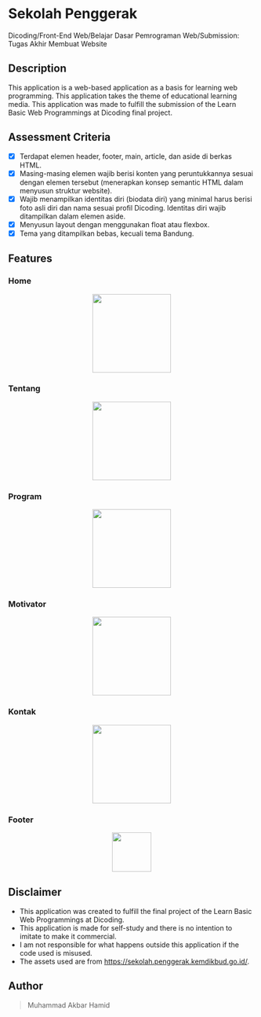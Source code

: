 # Sekolah Penggerak

Dicoding/Front-End Web/Belajar Dasar Pemrograman Web/Submission: Tugas Akhir Membuat Website

## Description

This application is a web-based application as a basis for learning web programming. This application takes the theme of educational learning media. This application was made to fulfill the submission of the Learn Basic Web Programmings at Dicoding final project.

## Assessment Criteria

- [x] Terdapat elemen header, footer, main, article, dan aside di berkas HTML.
- [x] Masing-masing elemen wajib berisi konten yang peruntukkannya sesuai dengan elemen tersebut (menerapkan konsep semantic HTML dalam menyusun struktur website).
- [x] Wajib menampilkan identitas diri (biodata diri) yang minimal harus berisi foto asli diri dan nama sesuai profil Dicoding. Identitas diri wajib ditampilkan dalam elemen aside.
- [x] Menyusun layout dengan menggunakan float atau flexbox.
- [x] Tema yang ditampilkan bebas, kecuali tema Bandung.

## Features

### Home

<p align="center">
<img src="https://user-images.githubusercontent.com/72149133/190460061-e2932e22-9864-46ed-b257-5bb4c4b9da8a.png" height="160">
</p>

### Tentang

<p align="center">
<img src="https://user-images.githubusercontent.com/72149133/190460343-14ec66df-d833-4720-9bbd-a5f7612490e0.png" height="160">
</p>

### Program

<p align="center">
<img src="https://user-images.githubusercontent.com/72149133/190460351-9598689d-2b76-42d0-b6d0-a1d6e25626b8.png" height="160">
</p>

### Motivator

<p align="center">
<img src="https://user-images.githubusercontent.com/72149133/190460352-0465f37b-4039-46a9-a5cb-df39f33abd42.png" height="160">
</p>

### Kontak

<p align="center">
<img src="https://user-images.githubusercontent.com/72149133/190460356-e35d4efe-6961-4f12-a48a-c2547c8cd1cf.png" height="160">
</p>

### Footer

<p align="center">
<img src="https://user-images.githubusercontent.com/72149133/190471096-f3d09ef1-c432-4109-9802-90ea1815fb21.png" height="80">
</p>

## Disclaimer

- This application was created to fulfill the final project of the Learn Basic Web Programmings at Dicoding.
- This application is made for self-study and there is no intention to imitate to make it commercial.
- I am not responsible for what happens outside this application if the code used is misused.
- The assets used are from https://sekolah.penggerak.kemdikbud.go.id/.

## Author

> Muhammad Akbar Hamid
